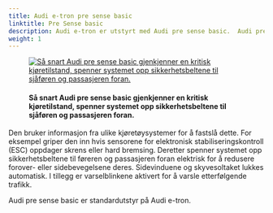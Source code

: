 ```yaml
---
title: Audi e-tron pre sense basic
linktitle: Pre Sense basic
description: Audi e-tron er utstyrt med Audi pre sense basic.  Audi pre sense basic iverksetter forebyggende sikkerhetstiltak for passasjerer så snart den oppdager en kritisk kjøretilstand.e.
weight: 1
---
```


<!-- markdownlint-disable MD033 -->
<figure>
    <a href="https://media.electrichasgoneaudi.net/multimedia/models/e-tron/technology/drivingassistance/presensebasic/presensebasic.jpg">
        <img src="https://media.electrichasgoneaudi.net/multimedia/models/e-tron/technology/drivingassistance/presensebasic/presensebasics.jpg"
        class="img-fluid" alt="Så snart Audi pre sense basic gjenkjenner en kritisk kjøretilstand, spenner systemet opp sikkerhetsbeltene til sjåføren og passasjeren foran." title="Så snart Audi pre sense basic gjenkjenner en kritisk kjøretilstand, spenner systemet opp sikkerhetsbeltene til sjåføren og passasjeren foran.">
    </a>
    <figcaption><h4>Så snart Audi pre sense basic gjenkjenner en kritisk kjøretilstand, spenner systemet opp sikkerhetsbeltene til sjåføren og passasjeren foran.</h4></figcaption>
</figure>

  Den bruker informasjon fra ulike kjøretøysystemer for å fastslå dette. For eksempel griper den inn hvis sensorene for elektronisk stabiliseringskontroll (ESC) oppdager skrens eller hard bremsing. Deretter spenner systemet opp sikkerhetsbeltene til føreren og passasjeren foran elektrisk for å redusere forover- eller sidebevegelsene deres. Sidevinduene og skyvesoltaket lukkes automatisk. I tillegg er varselblinkene aktivert for å varsle etterfølgende trafikk.

  Audi pre sense basic er standardutstyr på Audi e-tron.
